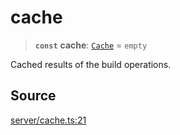 # cache

> **`const`** **cache**: [`Cache`](../type-aliases/Cache.md) = `empty`

Cached results of the build operations.

## Source

[server/cache.ts:21](https://github.com/Elringus/Imgit/blob/f5cda02/src/server/cache.ts#L21)
